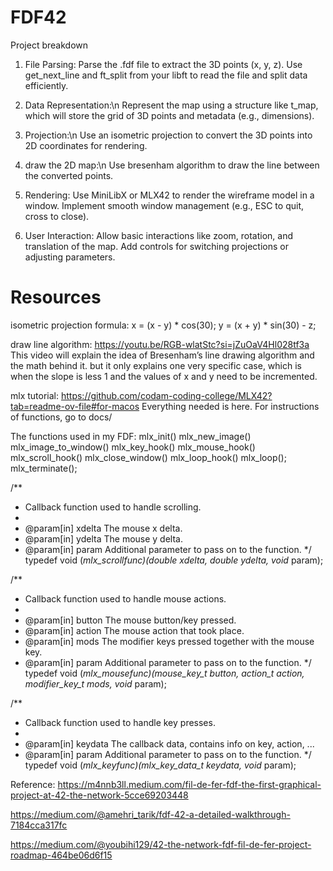 # FDF42

Project breakdown
1. File Parsing:
Parse the .fdf file to extract the 3D points (x, y, z).
Use get_next_line and ft_split from your libft to read the file and split data efficiently.

2. Data Representation:\n
Represent the map using a structure like t_map, which will store the grid of 3D points and metadata (e.g., dimensions).

3. Projection:\n
Use an isometric projection to convert the 3D points into 2D coordinates for rendering.

4. draw the 2D map:\n
Use bresenham algorithm to draw the line between the converted points.

5. Rendering:
Use MiniLibX or MLX42 to render the wireframe model in a window.
Implement smooth window management (e.g., ESC to quit, cross to close).

6. User Interaction:
Allow basic interactions like zoom, rotation, and translation of the map.
Add controls for switching projections or adjusting parameters.

# Resources
isometric projection formula:
x = (x - y) * cos(30);
y = (x + y) * sin(30) - z;

draw line algorithm:
https://youtu.be/RGB-wlatStc?si=jZuOaV4Hl028tf3a This video will explain the idea of Bresenham’s line drawing algorithm and the math behind it. but it only explains one very specific case, which is when the slope is less 1 and the values of x and y need to be incremented.

mlx tutorial:
https://github.com/codam-coding-college/MLX42?tab=readme-ov-file#for-macos
Everything needed is here. For instructions of functions, go to docs/

The functions used in my FDF:
mlx_init()
mlx_new_image()
mlx_image_to_window()
mlx_key_hook()
mlx_mouse_hook()
mlx_scroll_hook()
mlx_close_window()
mlx_loop_hook()
mlx_loop();
mlx_terminate();








/**
 * Callback function used to handle scrolling.
 * 
 * @param[in] xdelta The mouse x delta.
 * @param[in] ydelta The mouse y delta.
 * @param[in] param Additional parameter to pass on to the function.
 */
typedef void (*mlx_scrollfunc)(double xdelta, double ydelta, void* param);

/**
 * Callback function used to handle mouse actions.
 * 
 * @param[in] button The mouse button/key pressed.
 * @param[in] action The mouse action that took place.
 * @param[in] mods The modifier keys pressed together with the mouse key.
 * @param[in] param Additional parameter to pass on to the function.
 */
typedef void (*mlx_mousefunc)(mouse_key_t button, action_t action, modifier_key_t mods, void* param);

/**
 * Callback function used to handle key presses.
 * 
 * @param[in] keydata The callback data, contains info on key, action, ...
 * @param[in] param Additional parameter to pass on to the function.
 */
typedef void (*mlx_keyfunc)(mlx_key_data_t keydata, void* param);


Reference:
https://m4nnb3ll.medium.com/fil-de-fer-fdf-the-first-graphical-project-at-42-the-network-5cce69203448

https://medium.com/@amehri_tarik/fdf-42-a-detailed-walkthrough-7184cca317fc

https://medium.com/@youbihi129/42-the-network-fdf-fil-de-fer-project-roadmap-464be06d6f15